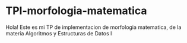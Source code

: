 # TPI-morfologia-matematica
Hola! Este es mi TP de implementacion de morfologia matematica, de la materia Algoritmos y Estructuras de Datos I
